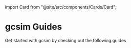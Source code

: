 import Card from "@site/src/components/Cards/Card";

# gcsim Guides

Get started with gcsim by checking out the following guides

<div class="container">
    <div class="row">
        <div class="col col--6 padding--lg">
            <Card
                title="Understanding Config Files"
                text="Learn the basic structure behind a gcsim config file, what the required fields are and how to start from scratch."
                link="/guides/understanding_config_files"
            />
        </div>
        <div class="col col--6 padding--lg">
            <Card
                title="Character Builder"
                text="Learn how to use the character build to generate the character weapons/artifacts/stats block of a configuration"
                link="/guides/character_builder"
            />
        </div>
    </div>
    <div class="row">
        <div class="col col--6 padding--lg">
            <Card
                title="Importing From Existing Sim"
                text="Learn how to import from an existing simulation either from the database or from another source"
                link="/guides/basic_structure"
            />
        </div>
        <div class="col col--6 padding--lg">
            <Card
                title="Building Rotation - Basics"
                text="Learn the basic behind creating your own rotation"
                link="/guides/basic_structure"
            />
        </div>
    </div>
        <div class="row">
        <div class="col col--6 padding--lg">
            <Card
                title="Interpreting Results - Basics"
                text="Learn how to use the debugger and interpret basic results of a simulation"
                link="/guides/basic_structure"
            />
        </div>
        <div class="col col--6 padding--lg">
            <Card
                title="Sample Configs"
                text="Check out some sample configs that you can use as a starting point"
                link="/guides/basic_structure"
            />
        </div>
    </div>
</div>
